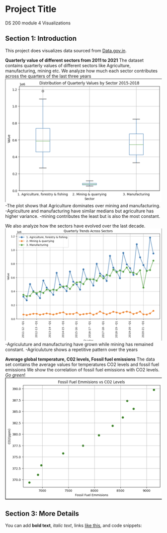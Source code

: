 # Project Title
DS 200 module 4 Visualizations

## Section 1: Introduction
This project does visualizes data sourced from [Data.gov.in](https://data.gov.in).

**Quarterly value of different sectors from 2011 to 2021**
The dataset contains quarterly values of different sectors like Agriculture, manufacturing, mining etc.
We analyze how much each sector contributes across the quarters of the last three years
![Alt text](Plots/distribution_of_gdp.png)
-The plot shows that Agriculture dominates over mining and manufacturing.
-Agriculture and manufacturing have similar medians but agriculture has higher variance.
-mining contributes the least but is also the most constant.

We also analyze how the sectors have evolved over the last decade.
![Alt text](Plots/growth_sectors.png)
-Agriculuture and manufacturing have grown while mining has remained constant.
-Agriculuture shows a repetitive pattern over the years

**Average global temperature, C02 levels, Fossil fuel emissions**
The data set contains the average values for temperatures CO2 levels and fossil fuel emissions
We show the correlation of fossil fuel emissions with CO2 levels. _Go green_!
![Alt text](Plots/co2.png)


## Section 3: More Details
You can add **bold text**, _italic text_, links [like this](https://github.com), and code snippets:

